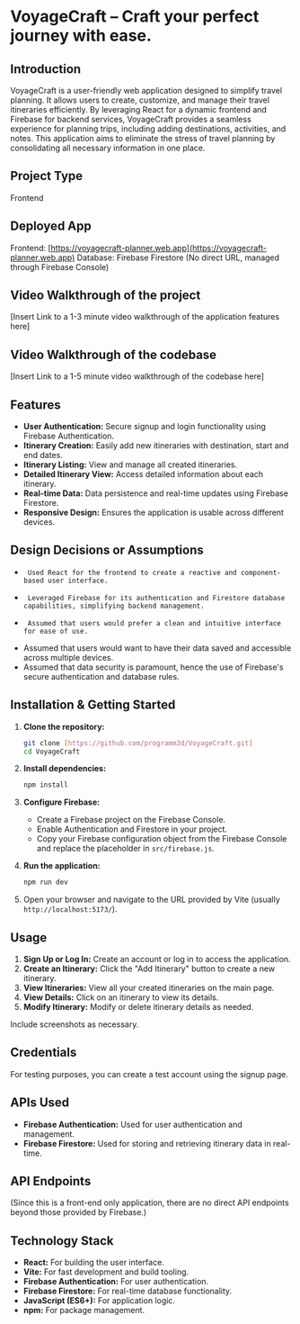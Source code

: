 # VoyageCraft – Craft your perfect journey with ease.

## Introduction

VoyageCraft is a user-friendly web application designed to simplify travel planning. It allows users to create, customize, and manage their travel itineraries efficiently. By leveraging React for a dynamic frontend and Firebase for backend services, VoyageCraft provides a seamless experience for planning trips, including adding destinations, activities, and notes. This application aims to eliminate the stress of travel planning by consolidating all necessary information in one place.

## Project Type

Frontend

## Deployed App

Frontend: [https://voyagecraft-planner.web.app](https://voyagecraft-planner.web.app)
Database: Firebase Firestore (No direct URL, managed through Firebase Console)

## Video Walkthrough of the project

[Insert Link to a 1-3 minute video walkthrough of the application features here]

## Video Walkthrough of the codebase

[Insert Link to a 1-5 minute video walkthrough of the codebase here]

## Features

- **User Authentication:** Secure signup and login functionality using Firebase Authentication.
- **Itinerary Creation:** Easily add new itineraries with destination, start and end dates.
- **Itinerary Listing:** View and manage all created itineraries.
- **Detailed Itinerary View:** Access detailed information about each itinerary.
- **Real-time Data:** Data persistence and real-time updates using Firebase Firestore.
- **Responsive Design:** Ensures the application is usable across different devices.

## Design Decisions or Assumptions

-      Used React for the frontend to create a reactive and component-based user interface.
-      Leveraged Firebase for its authentication and Firestore database capabilities, simplifying backend management.
-      Assumed that users would prefer a clean and intuitive interface for ease of use.
- Assumed that users would want to have their data saved and accessible across multiple devices.
- Assumed that data security is paramount, hence the use of Firebase's secure authentication and database rules.

## Installation & Getting Started

1.  **Clone the repository:**

    ```bash
    git clone [https://github.com/programm3d/VoyageCraft.git]
    cd VoyageCraft
    ```

2.  **Install dependencies:**

    ```bash
    npm install
    ```

3.  **Configure Firebase:**

    - Create a Firebase project on the Firebase Console.
    - Enable Authentication and Firestore in your project.
    - Copy your Firebase configuration object from the Firebase Console and replace the placeholder in `src/firebase.js`.

4.  **Run the application:**

    ```bash
    npm run dev
    ```

5.  Open your browser and navigate to the URL provided by Vite (usually `http://localhost:5173/`).

## Usage

1.  **Sign Up or Log In:** Create an account or log in to access the application.
2.  **Create an Itinerary:** Click the "Add Itinerary" button to create a new itinerary.
3.  **View Itineraries:** View all your created itineraries on the main page.
4.  **View Details:** Click on an itinerary to view its details.
5.  **Modify Itinerary:** Modify or delete itinerary details as needed.

Include screenshots as necessary.

## Credentials

For testing purposes, you can create a test account using the signup page.

## APIs Used

- **Firebase Authentication:** Used for user authentication and management.
- **Firebase Firestore:** Used for storing and retrieving itinerary data in real-time.

## API Endpoints

(Since this is a front-end only application, there are no direct API endpoints beyond those provided by Firebase.)

## Technology Stack

- **React:** For building the user interface.
- **Vite:** For fast development and build tooling.
- **Firebase Authentication:** For user authentication.
- **Firebase Firestore:** For real-time database functionality.
- **JavaScript (ES6+):** For application logic.
- **npm:** For package management.
